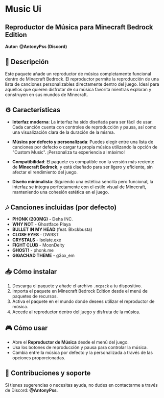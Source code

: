 # Music Ui
## Reproductor de Música para Minecraft Bedrock Edition

**Autor: @AntonyPss (Discord)**

## 📝 Descripción

Este paquete añade un reproductor de música completamente funcional dentro de Minecraft Bedrock. El reproductor permite la reproducción de una lista de canciones personalizables directamente dentro del juego. Ideal para aquellos que quieren disfrutar de su música favorita mientras exploran y construyen en sus mundos de Minecraft.

## ⚙️ Características

- **Interfaz moderna**: La interfaz ha sido diseñada para ser fácil de usar. Cada canción cuenta con controles de reproducción y pausa, así como una visualización clara de la duración de la misma.
  
- **Música por defecto y personalizada**: Puedes elegir entre una lista de canciones por defecto o cargar tu propia música utilizando la opción de "Custom Music". ¡Personaliza tu experiencia al máximo!

- **Compatibilidad**: El paquete es compatible con la versión más reciente de **Minecraft Bedrock**, y está diseñado para ser ligero y eficiente, sin afectar el rendimiento del juego.

- **Diseño minimalista**: Siguiendo una estética sencilla pero funcional, la interfaz se integra perfectamente con el estilo visual de Minecraft, manteniendo una cohesión estética en el juego.

## 🎶 Canciones incluidas (por defecto)

- **PHONK (200MG)** - Deha INC.
- **WHY NOT** - Ghostface Playa
- **BULLET IN MY HEAD** (feat. Blxckbusta)
- **CLOSE EYES** - DWRST
- **CRYSTALS** - Isolate.exe
- **FIGHT CLUB** - MoonDeity
- **GHOST!** - phonk.me
- **GIGACHAD THEME** - g3ox_em

## 📥 Cómo instalar

1. Descarga el paquete y añade el archivo `.mcpack` a tu dispositivo.
2. Importa el paquete en Minecraft Bedrock Edition desde el menú de paquetes de recursos.
3. Activa el paquete en el mundo donde desees utilizar el reproductor de música.
4. Accede al reproductor dentro del juego y disfruta de la música.

## 🎮 Cómo usar

- Abre el **Reproductor de Música** desde el menú del juego.
- Usa los botones de reproducción y pausa para controlar la música.
- Cambia entre la música por defecto y la personalizada a través de las opciones proporcionadas.

## 💬 Contribuciones y soporte

Si tienes sugerencias o necesitas ayuda, no dudes en contactarme a través de Discord: **@AntonyPss**.
